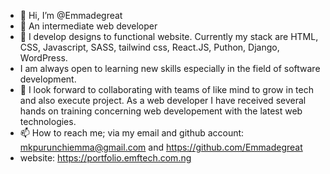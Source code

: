 - 👋 Hi, I’m @Emmadegreat
- 👀 An intermediate web developer
- 🌱 I develop designs to functional website. Currently my stack are HTML, CSS, Javascript, SASS, tailwind css, React.JS, Puthon, Django, WordPress.
-    I am always open to learning new skills especially in the field of software development.
- 💞️ I look forward to collaborating with teams of like mind to grow in tech and also execute project.
    As a web developer I have received several hands on training concerning web developement with the latest web technologies.
- 📫 How to reach me; via my email and github account: mkpurunchiemma@gmail.com and https://github.com/Emmadegreat
- website: https://portfolio.emftech.com.ng

<!---
Emmadegreat/Emmadegreat is a ✨ special ✨ repository because its `README.md` (this file) appears on your GitHub profile.
You can click the Preview link to take a look at your changes.
--->

